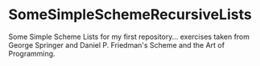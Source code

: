 # SomeSimpleSchemeRecursiveLists
Some Simple Scheme Lists for my first repository... exercises taken from George Springer and Daniel P. Friedman's Scheme and the Art of Programming.
